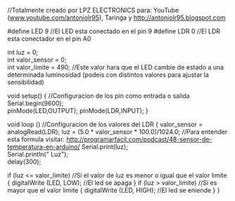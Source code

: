 //Totalmente creado por LPZ ELECTRONICS para: YouTube (www.youtube.com/antoniolr95), Taringa y http://antoniolr95.blogspot.com


#define LED 9     //El LED esta conectado en el pin 9 
#define LDR 0     //El LDR esta conectador en el pin A0

int luz = 0;       
int valor_sensor = 0;       
int valor_limite = 490;  //Este valor hara que el LED cambie de estado a una determinada luminosidad (podeis con distintos valores para ajustar la sensibilidad)


void setup() {      //Configuracion de los pin como entrada o salida 
  Serial.begin(9600);    
  pinMode(LED,OUTPUT);
  pinMode(LDR,INPUT);
}

void loop ()  //Configuracion de los valores del LDR
{
  valor_sensor = analogRead(LDR); 
  luz = (5.0 * valor_sensor * 100.0)/1024.0; //Para entender esta formula visitar: http://programarfacil.com/podcast/48-sensor-de-temperatura-en-arduino/
  Serial.print(luz);  
  Serial.println(" Luz");             
  delay(300);                       
  
  if (luz <= valor_limite)   //Si el valor de luz es menor o igual que el valor limite
  {
    digitalWrite (LED, LOW);  //El led se apaga
  }
  if (luz > valor_limite)   //Si es mayor que el valor limite
  {
    digitalWrite (LED, HIGH);  //El led se eniende
  }
}
